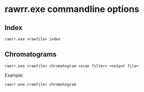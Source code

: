 # rawrr.exe commandline options


## Index

```
rawrr.exe <rawfile> index
```

## Chromatograms

```
rawrr.exe <rawfile> chromatogram <scan filter> <output file>
```

Example:

```
rawrr.exe <rawfile> chromatogram 
```


